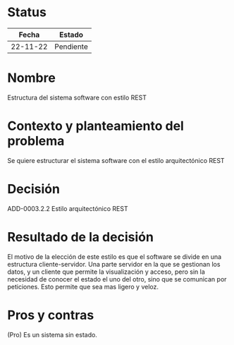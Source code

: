 # Status

| Fecha | Estado |
| --- | --- |
| 22-11-22 | Pendiente |

# Nombre

Estructura del sistema software con estilo REST

# Contexto y planteamiento del problema

Se quiere estructurar el sistema software con el estilo arquitectónico REST

# Decisión

ADD-0003.2.2 Estilo arquitectónico REST

# Resultado de la decisión

El motivo de la elección de este estilo es que el software se divide en una estructura cliente-servidor.
Una parte servidor en la que se gestionan los datos, y un cliente que permite la visualización y acceso,
pero sin la necesidad de conocer el estado el uno del otro, sino que se comunican por peticiones.
Esto permite que sea mas ligero y veloz.


# Pros y contras
(Pro) Es un sistema sin estado. 

